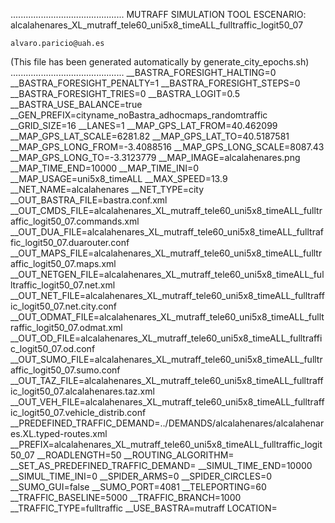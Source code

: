 .............................................
    MUTRAFF SIMULATION TOOL
    ESCENARIO: alcalahenares_XL_mutraff_tele60_uni5x8_timeALL_fulltraffic_logit50_07

    alvaro.paricio@uah.es
(This file has been generated automatically by generate_city_epochs.sh)
.............................................
__BASTRA_FORESIGHT_HALTING=0
__BASTRA_FORESIGHT_PENALTY=1
__BASTRA_FORESIGHT_STEPS=0
__BASTRA_FORESIGHT_TRIES=0
__BASTRA_LOGIT=0.5
__BASTRA_USE_BALANCE=true
__GEN_PREFIX=cityname_noBastra_adhocmaps_randomtraffic
__GRID_SIZE=16
__LANES=1
__MAP_GPS_LAT_FROM=40.462099
__MAP_GPS_LAT_SCALE=6281.82
__MAP_GPS_LAT_TO=40.5187581
__MAP_GPS_LONG_FROM=-3.4088516
__MAP_GPS_LONG_SCALE=8087.43
__MAP_GPS_LONG_TO=-3.3123779
__MAP_IMAGE=alcalahenares.png
__MAP_TIME_END=10000
__MAP_TIME_INI=0
__MAP_USAGE=uni5x8_timeALL
__MAX_SPEED=13.9
__NET_NAME=alcalahenares
__NET_TYPE=city
__OUT_BASTRA_FILE=bastra.conf.xml
__OUT_CMDS_FILE=alcalahenares_XL_mutraff_tele60_uni5x8_timeALL_fulltraffic_logit50_07.commands.xml
__OUT_DUA_FILE=alcalahenares_XL_mutraff_tele60_uni5x8_timeALL_fulltraffic_logit50_07.duarouter.conf
__OUT_MAPS_FILE=alcalahenares_XL_mutraff_tele60_uni5x8_timeALL_fulltraffic_logit50_07.maps.xml
__OUT_NETGEN_FILE=alcalahenares_XL_mutraff_tele60_uni5x8_timeALL_fulltraffic_logit50_07.net.xml
__OUT_NET_FILE=alcalahenares_XL_mutraff_tele60_uni5x8_timeALL_fulltraffic_logit50_07.net.city.conf
__OUT_ODMAT_FILE=alcalahenares_XL_mutraff_tele60_uni5x8_timeALL_fulltraffic_logit50_07.odmat.xml
__OUT_OD_FILE=alcalahenares_XL_mutraff_tele60_uni5x8_timeALL_fulltraffic_logit50_07.od.conf
__OUT_SUMO_FILE=alcalahenares_XL_mutraff_tele60_uni5x8_timeALL_fulltraffic_logit50_07.sumo.conf
__OUT_TAZ_FILE=alcalahenares_XL_mutraff_tele60_uni5x8_timeALL_fulltraffic_logit50_07.alcalahenares.taz.xml
__OUT_VEH_FILE=alcalahenares_XL_mutraff_tele60_uni5x8_timeALL_fulltraffic_logit50_07.vehicle_distrib.conf
__PREDEFINED_TRAFFIC_DEMAND=../DEMANDS/alcalahenares/alcalahenares.XL.typed-routes.xml
__PREFIX=alcalahenares_XL_mutraff_tele60_uni5x8_timeALL_fulltraffic_logit50_07
__ROADLENGTH=50
__ROUTING_ALGORITHM=
__SET_AS_PREDEFINED_TRAFFIC_DEMAND=
__SIMUL_TIME_END=10000
__SIMUL_TIME_INI=0
__SPIDER_ARMS=0
__SPIDER_CIRCLES=0
__SUMO_GUI=false
__SUMO_PORT=4081
__TELEPORTING=60
__TRAFFIC_BASELINE=5000
__TRAFFIC_BRANCH=1000
__TRAFFIC_TYPE=fulltraffic
__USE_BASTRA=mutraff
LOCATION=    <location netOffset="-465343.12,-4479111.07" convBoundary="0.00,0.00,8087.43,6281.82" origBoundary="-3.408842,40.462103,-3.312420,40.518754" projParameter="+proj=utm +zone=30 +ellps=WGS84 +datum=WGS84 +units=m +no_defs"/>
